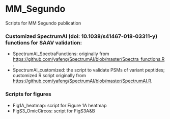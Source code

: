 # MM_Segundo
Scripts for MM Segundo publication

### Customized SpectrumAI (doi: 10.1038/s41467-018-03311-y) functions for SAAV validation:
 - SpectrumAI_SpectraFunctions: originally from https://github.com/yafeng/SpectrumAI/blob/master/Spectra_functions.R.
 - SpectrumAI_customized: the script to validate PSMs of variant peptides; customized R script originally from https://github.com/yafeng/SpectrumAI/blob/master/SpectrumAI.R. 

### Scripts for figures
 - Fig1A_heatmap: script for Figure 1A heatmap
 - FigS3_OmicCircos: script for FigS3A&B
